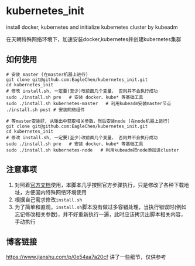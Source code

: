 # kubernetes_init

install docker, kubernetes and initialize kubernetes cluster by kubeadm

在天朝特殊网络环境下，加速安装docker,kubernetes并创建kubernetes集群

## 如何使用
```
# 安装 master (在master机器上进行)
git clone git@github.com:EagleChen/kubernetes_init.git
cd kubernetes_init
# 修改 install.sh, 一定要(至少)改前面几个变量， 否则并不会执行成功
sudo ./install.sh pre   # 安装 docker、kube* 等基础工具
sudo ./install.sh kubernetes-master   # 利用kubeadm安装master节点
./install.sh post # 安装网络组件

# 等master安装好, 从输出中获取相关参数，然后安装node (在node机器上进行)
git clone git@github.com:EagleChen/kubernetes_init.git
cd kubernetes_init
# 修改 install.sh, 一定要(至少)改前面几个变量， 否则并不会执行成功
sudo ./install.sh pre   # 安装 docker、kube* 等基础工具
sudo ./install.sh kubernetes-node   # 利用kubeadm把node添加进cluster
```

## 注意事项
1. 对照着[官方文档](https://kubernetes.io/docs/setup/independent/install-kubeadm/)使用，本脚本几乎按照官方步骤执行，只是修改了各种下载地址，方便国内特殊网络环境使用
2. 根据自己需求修改`install.sh`
3. 为了简单和直观，`install.sh`脚本没有做过多容错处理，当执行错误时(例如忘记修改相关参数)，并不好重新执行一遍，此时应该拷贝出脚本相关内容，手动执行

## 博客链接
https://www.jianshu.com/p/0e54aa7a20cf
讲了一些细节，仅供参考
